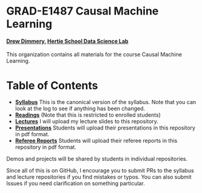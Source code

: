 # GRAD-E1487 Causal Machine Learning
#### [Drew Dimmery](https://ddimmery.com), [Hertie School Data Science Lab](https://www.hertie-school.org/en/datasciencelab)

This organization contains all materials for the course Causal Machine Learning.

# Table of Contents

* [**Syllabus**](https://github.com/causalml-fall25/syllabus) This is the canonical version of the syllabus. Note that you can look at the log to see if anything has been changed.
* [**Readings**](https://github.com/causalml-fall25/readings) (Note that this is restricted to enrolled students)
* [**Lectures**](https://github.com/causalml-fall25/lecture-slides) I will upload my lecture slides to this repository.
* [**Presentations**](https://github.com/causalml-fall25/presentations) Students will upload their presentations in this repository in pdf format.
* [**Referee Reports**](https://github.com/causalml-fall25/referee-reports) Students will upload their referee reports in this repository in pdf format.

Demos and projects will be shared by students in individual repositories.

Since all of this is on GitHub, I encourage you to submit PRs to the syllabus and lecture repositories if you find mistakes or typos. You can also submit Issues if you need clarification on something particular.
